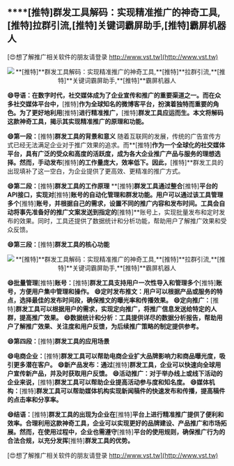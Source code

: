 ## ****[推特]**群发工具解码：实现精准推广的神奇工具,**[推特]**拉群引流,**[推特]**关键词霸屏助手,**[推特]**霸屏机器人**

[😍想了解推广相关软件的朋友请登录 http://www.vst.tw](http://www.vst.tw)

 <center><img src="https://vst.tw/MP4/tuiguang/png/3.png" alt="**[推特]**群发工具解码：实现精准推广的神奇工具,**[推特]**拉群引流,**[推特]**关键词霸屏助手,**[推特]**霸屏机器人"></center>

**😄导语：在数字时代，社交媒体成为了企业宣传和推广的重要渠道之一。而在众多社交媒体平台中，**[推特]**作为全球知名的微博客平台，扮演着独特而重要的角色。为了更好地利用**[推特]**进行精准推广，**[推特]**群发工具应运而生。本文将解码这款神奇工具，揭示其实现精准推广的原理和功能。**

**😄第一段：**[推特]**群发工具的背景和意义**
随着互联网的发展，传统的广告宣传方式已经无法满足企业对于推广效果的追求。而**[推特]**作为一个全球化的社交媒体平台，具有广泛的受众和高度的活跃度，成为各大企业推广产品与服务的理想选择。然而，手动发布**[推特]**的工作量庞大，效率低下。因此，**[推特]**群发工具的出现填补了这一空白，为企业提供了更高效、更精准的推广方式。

**😄第二段：**[推特]**群发工具的工作原理**
**[推特]**群发工具通过整合**[推特]**平台的API接口，实现对**[推特]**账号的自动化管理和群发功能。用户可以通过该工具管理多个**[推特]**账号，并根据自己的需求，设置不同的推广内容和发布时间。工具会自动将事先准备好的推广文案发送到指定的**[推特]**账号上，实现批量发布和定时发布的效果。同时，工具还提供了数据统计和分析功能，帮助用户了解推广效果和受众反馈。

**😄第三段：**[推特]**群发工具的核心功能**

 <center><img src="https://vst.tw/MP4/tuiguang/png/8.png" alt="**[推特]**群发工具解码：实现精准推广的神奇工具,**[推特]**拉群引流,**[推特]**关键词霸屏助手,**[推特]**霸屏机器人"></center>

**😄批量管理**[推特]**账号：**[推特]**群发工具支持用户一次性导入和管理多个**[推特]**账号，方便用户集中管理和操作。**
**😄定时发布推文：用户可以根据产品或服务的特点，选择最佳的发布时间段，确保推文的曝光率和传播效果。**
**😄定向推广：**[推特]**群发工具可以根据用户的需求，实现定向推广，将推广信息发送给特定的人群，提高推广效果。**
**😄数据统计和分析：工具提供详尽的数据分析报告，帮助用户了解推广效果、关注度和用户反馈，为后续推广策略的制定提供参考。**

**😄第四段：**[推特]**群发工具的应用场景**

**😄电商企业：**[推特]**群发工具可以帮助电商企业扩大品牌影响力和商品曝光度，吸引更多潜在客户。**
**😄新产品发布：通过**[推特]**群发工具，企业可以快速向全球用户宣传新产品，并及时获取用户反馈。**
**😄活动推广：对于举办线上或线下活动的企业来说，**[推特]**群发工具可以帮助企业提高活动参与度和知名度。**
**😄媒体机构：**[推特]**群发工具可以帮助媒体机构实现新闻稿件的快速发布和传播，提高稿件的点击率和分享率。**

**😄结语：**[推特]**群发工具的出现为企业在**[推特]**平台上进行精准推广提供了便利和效率。合理利用这款神奇工具，企业可以实现更好的品牌建设、产品推广和市场拓展。然而，在使用过程中，企业也需遵守**[推特]**平台的使用规则，确保推广行为的合法合规，以充分发挥**[推特]**群发工具的优势。**

[😍想了解推广相关软件的朋友请登录 http://www.vst.tw](http://www.vst.tw)




